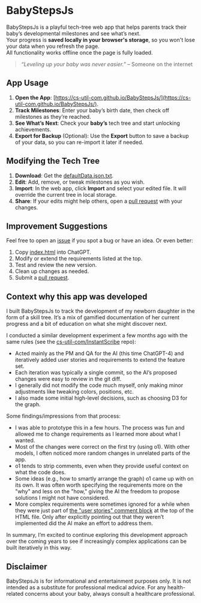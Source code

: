 # BabyStepsJs

BabyStepsJs is a playful tech-tree web app that helps parents track their baby’s developmental milestones and see what’s next.  
Your progress is **saved locally in your browser's storage**, so you won't lose your data when you refresh the page.  
All functionality works offline once the page is fully loaded.

> *“Leveling up your baby was never easier.”* – Someone on the internet

## App Usage

1. **Open the App**: [https://cs-util-com.github.io/BabyStepsJs/](https://cs-util-com.github.io/BabyStepsJs/).
2. **Track Milestones**: Enter your baby’s birth date, then check off milestones as they’re reached.
3. **See What’s Next**: Check your **baby’s** tech tree and start unlocking achievements.
4. **Export for Backup** (Optional): Use the **Export** button to save a backup of your data, so you can re-import it later if needed.

## Modifying the Tech Tree

1. **Download**: Get the [defaultData.json.txt](https://raw.githubusercontent.com/cs-util-com/BabyStepsJs/refs/heads/main/defaultData.json.txt).
2. **Edit**: Add, remove, or tweak milestones as you wish.
3. **Import**: In the web app, click **Import** and select your edited file. It will override the current tree in local storage.
4. **Share**: If your edits might help others, open a [pull request](https://github.com/cs-util-com/BabyStepsJs/pulls) with your changes.

## Improvement Suggestions

Feel free to open an [issue](https://github.com/cs-util-com/BabyStepsJs/issues) if you spot a bug or have an idea. Or even better:
1. Copy [index.html](https://raw.githubusercontent.com/cs-util-com/BabyStepsJs/refs/heads/main/index.html) into ChatGPT.
2. Modify or extend the requirements listed at the top.
3. Test and review the new version.
4. Clean up changes as needed.
5. Submit a [pull request](https://github.com/cs-util-com/BabyStepsJs/pulls).

## Context why this app was developed
I built BabyStepsJs to track the development of my newborn daughter in the form of a skill tree. 
It’s a mix of gamified documentation of her current progress and a bit of education on what she might discover next. 

I conducted a similar development experiment a few months ago with the same rules (see the [cs-util-com/InstantScribe](https://github.com/cs-util-com/InstantScribe) repo):
-   Acted mainly as the PM and QA for the AI (this time ChatGPT-4) and iteratively added user stories and requirements to extend the feature set.
-   Each iteration was typically a single commit, so the AI’s proposed changes were easy to review in the git diff.
-   I generally did not modify the code much myself, only making minor adjustments like tweaking colors, positions, etc.
-   I also made some initial high-level decisions, such as choosing D3 for the graph.

Some findings/impressions from that process:
-   I was able to prototype this in a few hours. The process was fun and allowed me to change requirements as I learned more about what I wanted.
-   Most of the changes were correct on the first try (using o1). With other models, I often noticed more random changes in unrelated parts of the app.
-   o1 tends to strip comments, even when they provide useful context on what the code does.
-   Some ideas (e.g., how to smartly arrange the graph) o1 came up with on its own. It was often worth specifying the requirements more on the "why" and less on the "how," giving the AI the freedom to propose solutions I might not have considered.
-   More complex requirements were sometimes ignored for a while when they were just part of [the "user stories" comment block](https://github.com/cs-util-com/BabyStepsJs/blob/main/index.html) at the top of the HTML file. Only after explicitly pointing out that they weren’t implemented did the AI make an effort to address them.

In summary, I’m excited to continue exploring this development approach over the coming years to see if increasingly complex applications can be built iteratively in this way.

## Disclaimer

BabyStepsJs is for informational and entertainment purposes only. It is not intended as a substitute for professional medical advice. For any health-related concerns about your baby, always consult a healthcare professional.

